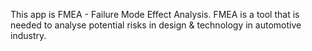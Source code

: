 This app is FMEA - Failure Mode Effect Analysis. FMEA is a tool that is needed to analyse potential risks in design & technology in automotive industry.
